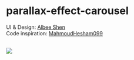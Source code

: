 # parallax-effect-carousel

UI & Design: <a href="https://dribbble.com/shots/5689566-Van-Gogh-museum-application">Albee Shen</a><br/>
Code inspiration: <a href="https://github.com/MahmoudHesham099/Flutter-Parallax">MahmoudHesham099</a>

<br/>

<img src="https://s4.gifyu.com/images/example-compressed.gif"> 